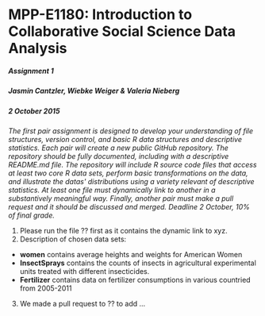 # MPP-E1180: Introduction to Collaborative Social Science Data Analysis
##### Assignment 1
##### Jasmin Cantzler, Wiebke Weiger & Valeria Nieberg
##### 2 October 2015

*The first pair assignment is designed to develop your understanding of file structures, version control, and basic R data structures and descriptive statistics. Each pair will create a new public GitHub repository. The repository should be fully documented, including with a descriptive README.md file. The repository will include R source code files that access at least two core R data sets, perform basic transformations on the data, and illustrate the datas' distributions using a variety relevant of descriptive statistics. At least one file must dynamically link to another in a substantively meaningful way. Finally, another pair must make a pull request and it should be discussed and merged. Deadline 2 October, 10% of final grade.*

1. Please run the file ?? first as it contains the dynamic link to xyz.
2. Description of chosen data sets:
- **women** contains average heights and weights for American Women
- **InsectSprays** contains the counts of insects in agricultural experimental units treated with different insecticides.
- **Fertilizer** contains data on fertilizer consumptions in various countried from 2005-2011
3. We made a pull request to ?? to add ... 




